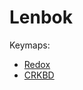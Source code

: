 # Lenbok

Keymaps:

- [Redox](../../keyboards/redox/keymaps/lenbok)
- [CRKBD](../../keyboards/crkbd/keymaps/lenbok)

